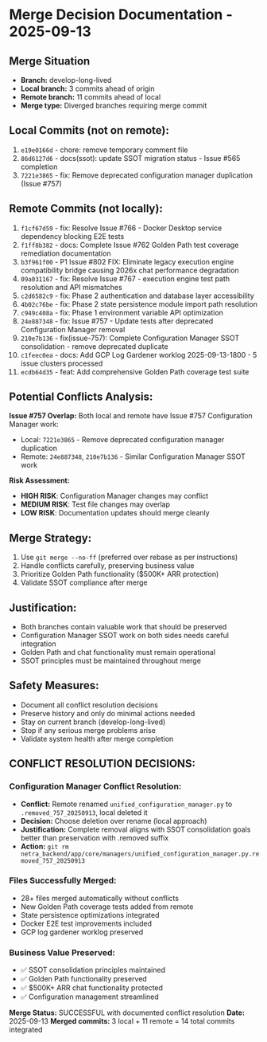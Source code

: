 # Merge Decision Documentation - 2025-09-13

## Merge Situation
- **Branch:** develop-long-lived
- **Local branch:** 3 commits ahead of origin
- **Remote branch:** 11 commits ahead of local
- **Merge type:** Diverged branches requiring merge commit

## Local Commits (not on remote):
1. `e19e0166d` - chore: remove temporary comment file
2. `86d6127d6` - docs(ssot): update SSOT migration status - Issue #565 completion
3. `7221e3865` - fix: Remove deprecated configuration manager duplication (Issue #757)

## Remote Commits (not locally):
1. `f1cf67d59` - fix: Resolve Issue #766 - Docker Desktop service dependency blocking E2E tests
2. `f1ff8b382` - docs: Complete Issue #762 Golden Path test coverage remediation documentation
3. `b3f961f00` - P1 Issue #802 FIX: Eliminate legacy execution engine compatibility bridge causing 2026x chat performance degradation
4. `09a031167` - fix: Resolve Issue #767 - execution engine test path resolution and API mismatches
5. `c2d6582c9` - fix: Phase 2 authentication and database layer accessibility
6. `4b02c76be` - fix: Phase 2 state persistence module import path resolution
7. `c949c408a` - fix: Phase 1 environment variable API optimization
8. `24e887348` - fix: Issue #757 - Update tests after deprecated Configuration Manager removal
9. `210e7b136` - fix(issue-757): Complete Configuration Manager SSOT consolidation - remove deprecated duplicate
10. `c1feec0ea` - docs: Add GCP Log Gardener worklog 2025-09-13-1800 - 5 issue clusters processed
11. `ecdb64d35` - feat: Add comprehensive Golden Path coverage test suite

## Potential Conflicts Analysis:
**Issue #757 Overlap:** Both local and remote have Issue #757 Configuration Manager work:
- Local: `7221e3865` - Remove deprecated configuration manager duplication
- Remote: `24e887348`, `210e7b136` - Similar Configuration Manager SSOT work

**Risk Assessment:**
- **HIGH RISK**: Configuration Manager changes may conflict
- **MEDIUM RISK**: Test file changes may overlap
- **LOW RISK**: Documentation updates should merge cleanly

## Merge Strategy:
1. Use `git merge --no-ff` (preferred over rebase as per instructions)
2. Handle conflicts carefully, preserving business value
3. Prioritize Golden Path functionality ($500K+ ARR protection)
4. Validate SSOT compliance after merge

## Justification:
- Both branches contain valuable work that should be preserved
- Configuration Manager SSOT work on both sides needs careful integration
- Golden Path and chat functionality must remain operational
- SSOT principles must be maintained throughout merge

## Safety Measures:
- Document all conflict resolution decisions
- Preserve history and only do minimal actions needed
- Stay on current branch (develop-long-lived)
- Stop if any serious merge problems arise
- Validate system health after merge completion

## CONFLICT RESOLUTION DECISIONS:

### Configuration Manager Conflict Resolution:
- **Conflict:** Remote renamed `unified_configuration_manager.py` to `.removed_757_20250913`, local deleted it
- **Decision:** Choose deletion over rename (local approach)
- **Justification:** Complete removal aligns with SSOT consolidation goals better than preservation with .removed suffix
- **Action:** `git rm netra_backend/app/core/managers/unified_configuration_manager.py.removed_757_20250913`

### Files Successfully Merged:
- 28+ files merged automatically without conflicts
- New Golden Path coverage tests added from remote
- State persistence optimizations integrated
- Docker E2E test improvements included
- GCP log gardener worklog preserved

### Business Value Preserved:
- ✅ SSOT consolidation principles maintained
- ✅ Golden Path functionality preserved
- ✅ $500K+ ARR chat functionality protected
- ✅ Configuration management streamlined

**Merge Status:** SUCCESSFUL with documented conflict resolution
**Date:** 2025-09-13
**Merged commits:** 3 local + 11 remote = 14 total commits integrated
